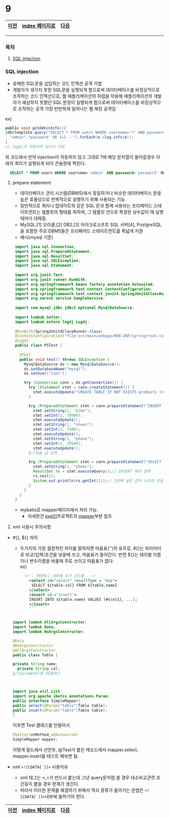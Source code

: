 # 9

[이전](./08.md)|[index 페이지로](./00index.md) |[다음](./10.md)
---|---|---
<hr>

### 목차
1. [SQL injection](#SQL-injection)

### SQL injection
  
  - 유해한 SQL문을 삽입하는 코드 인젝션 공격 기법
  - 개발자가 생각지 못한 SQL문을 실행되게 함으로써 데이터베이스를 비정상적으로 조작하는 코드 인젝션으로,
웹 애플리케이션의 허점을 악용해 애플리케이션의 개발자가 예상하지 못했던 SQL 문장이 실행되게 함으로써 데이터베이스를 비정상적으로 조작하는 공격
가장 빈번하게 일어나는 웹 해킹 공격임
  
  ex) <br>
  
  ```java
  public void getAdminInfo(){
  jdbcTemplate.query("SELECT * FROM users WHERE username='?' AND password='?'"
  , "admin","password' OR 1=1 --").forEach(e->log.info(e));
  }
  // log4j가 적용되어 있다고 가정
  ```
  위 코드에서 만약 injection이 작동하지 않고 그대로 ?에 해당 문자열이 들어갈경우 아래의 쿼리가 실행되게 되어 콘솔창에 찍힌다.
  ```sql
    SELECT * FROM users WHERE username='admin' AND password='password' OR 1=1 --'
  ```
  
1. prepare statement
  
   + 데이터베이스 관리 시스템(DBMS)에서 동일하거나 비슷한 데이터베이스 문을 높은 효율성으로 반복적으로 실행하기 위해 사용되는 기능. 
   + 일반적으로 쿼리나 업데이트와 같은 SQL 문과 함께 사용되는 프리페어드 스테이트먼트는 템플릿의 형태를 취하며, 그 템플릿 안으로 특정한 상수값이 매 실행 때마다 대체됨.
   + MySQL,[1] 오라클,[2] DB2,[3] 마이크로소프트 SQL 서버[4], PostgreSQL을 포함한 주요 DBMS들은 프리페어드 스테이트먼트를 폭넓게 지원
   + 예시(mysql 기준)
   ```java
 	import java.sql.Connection;
 	import java.sql.PreparedStatement;
 	import java.sql.ResultSet;
 	import java.sql.SQLException;
 	import java.sql.Statement;
 	
 	import org.junit.Test;
 	import org.junit.runner.RunWith;
 	import org.springframework.beans.factory.annotation.Autowired;
 	import org.springframework.test.context.ContextConfiguration;
 	import org.springframework.test.context.junit4.SpringJUnit4ClassRunner;
 	import org.zerock.service.SampleService;
 	
 	import com.mysql.jdbc.jdbc2.optional.MysqlDataSource;
 	
 	import lombok.Setter;
 	import lombok.extern.log4j.Log4j;
 	
 	@RunWith(SpringJUnit4ClassRunner.class)
 	@ContextConfiguration("file:src/main/webapp/WEB-INF/spring/root-context.xml")
 	@Log4j
    public class PSTest {
      
      @Test
      public void test() throws SQLException {
        MysqlDataSource ds = new MysqlDataSource();
        ds.setDatabaseName("mysql");
        ds.setUser("root");

        try (Connection conn = ds.getConnection()) {
          try (Statement stmt = conn.createStatement()) {
            stmt.executeUpdate("CREATE TABLE IF NOT EXISTS products (name VARCHAR(40), price INT)");// 테이블 생성
          }

          try (PreparedStatement stmt = conn.prepareStatement("INSERT INTO products VALUES (?, ?)")) {
            stmt.setString(1, "bike");
            stmt.setInt(2, 10900);
            stmt.executeUpdate();
            stmt.setString(1, "shoes");
            stmt.setInt(2, 7400);
            stmt.executeUpdate();
            stmt.setString(1, "phone");
            stmt.setInt(2, 29500);
            stmt.executeUpdate();
          }//넣을 값 입력

          try (PreparedStatement stmt = conn.prepareStatement("SELECT * FROM products WHERE name = ?")) {
            stmt.setString(1, "shoes");
            ResultSet rs = stmt.executeQuery();// INSERT 쿼리 실행
            rs.next();
            System.out.println(rs.getInt(2));// 2번째 넣은 값이 나오면 성공
          }
        }
      }
    }
   ```
   + mybatis로 mapper페이지에서 처리 가능.
     * 자세한건 [exe01](https://github.com/pallenJ/booke/tree/master/exe01)프로젝트의 
       [mapper](https://github.com/pallenJ/booke/blob/master/exe01/02.md#Mapper)부분 참조
2. xml 사용시 주의사항
  
  + #{}, ${} 차이
    * 두가지의 가장 결정적인 차이를 말하자면 따옴표('')의 유무로, #{}는 파라미터로 비교/입력/조건을 넣을때 쓰고, 따옴표가 들어간다.
    반면 ${}는 테이블 이름이나 변수이름을 바꿀때 주로 쓰이고 따옴표가 없다.
    <br> ex)<br>
    
    	```xml
    	  <!-- 매퍼태그 내부에 추가 코드를  -->
        	<select id="select" resultType = "map">
       		 SELECT ${table.col} FROM ${table.name} 
        	</select>
        	<insert id ="insert">
         	INSERT INTO ${table.name} VALUES (#{col1}, ...);
        	</insert>
    		```
    ```java

    import lombok.AllArgsConstructor;
    import lombok.Data;
    import lombok.NoArgsConstructor;

    @Data
    @NoArgsConstructor
    @AllArgsConstructor
    public class Table {
	
  	private String name;
	  private String col;
    }//parameter용 VO클래스
    
    
    
    import java.util.List;
    import org.apache.ibatis.annotations.Param;
    public interface SimpleMapper{
    public select(@Param("table")Table table);
    public insert(@Param("table")Table table);
    }
    ```
    이후엔 Test 클래스를 만들어서 
    ```java
    @Setter(onMethod_=@Autowired)
    SimpleMapper mapper;
    ```
    이렇게 필드에서 선언후, @Test가 붙은 메소드에서 mapper.select, mapper.insert를 테스트 해보면 됨.
    
  + xml ```<![CDATA[ ]]>``` 사용이유
     * xml 태그는 <,>가 반드시 붙는데 그냥 query문처럼 쓸 경우 대소비교관련 조건등이 붙을 경우 문제가 생긴다.
     * 따라서 이러한 문제를 해결하기 위해서 꺽쇠 종류가 들어가는 문법은 ```<![CDATA[ ]]>```내부에 들어가야 한다.
    
    
[이전](./08.md)|[index 페이지로](./00index.md) |[다음](./10.md)
---|---|---
